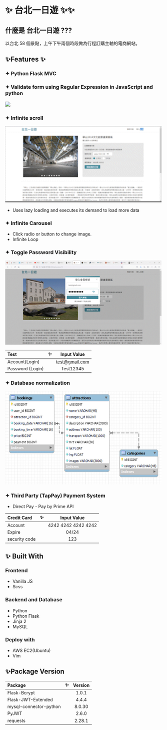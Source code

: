 # ✨ 台北一日遊 ✨✨

## 什麼是 台北一日遊 ???

以台北 58 個景點，上午下午兩個時段做為行程訂購主軸的電商網站。

## ✨Features ✨

### ✦ Python Flask MVC

### ✦ Validate form using Regular Expression in JavaScript and python

  <img width="500" src="./assets/infinite-scroll.gif" >

### ✦ Infinite scroll

  <img width="500" src="./assets/carousel.gif" >

- Uses lazy loading and executes its demand to load more data

### ✦ Infinite Carousel

- Click radio or button to change image.
- Infinite Loop

### ✦ Toggle Password Visibility

  <img width="500" src="./assets/pw.gif" >

| Test             |  ✨ |  Input Value   |
| :--------------- | --: | :------------: |
| Account(Login)   |     | test@gmail.com |
| Password (Login) |     |   Test12345    |

### ✦ Database normalization

  <img width="500" src="./assets/db.jpg" >

### ✦ Third Party (TapPay) Payment System

- Direct Pay - Pay by Prime API

| Credit Card   |  ✨ |     Input Value     |
| :------------ | --: | :-----------------: |
| Account       |     | 4242 4242 4242 4242 |
| Expire        |     |        04/24        |
| security code |     |         123         |

## ✨ Built With

### Frontend

- Vanilla JS
- Scss

### Backend and Database

- Python
- Python Flask
- Jinja 2
- MySQL

### Deploy with

- AWS EC2(Ubuntu)
- Vim

## ✨Package Version

| Package                |  ✨ | Version |
| :--------------------- | --: | :-----: |
| Flask-Bcrypt           |     |  1.0.1  |
| Flask-JWT-Extended     |     |  4.4.4  |
| mysql-connector-python |     | 8.0.30  |
| PyJWT                  |     |  2.6.0  |
| requests               |     | 2.28.1  |

##
